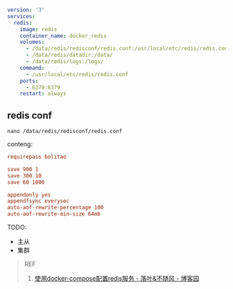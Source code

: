 ``` yml
version: '3'
services:
  redis:
    image: redis
    container_name: docker_redis
    volumes:
      - /data/redis/redisconf/redis.conf:/usr/local/etc/redis/redis.conf
      - /data/redis/datadir:/data/
      - /data/redis/logs:/logs/
    command:
      - /usr/local/etc/redis/redis.conf
    ports:
      - 6379:6379
    restart: always
```

## redis conf

``` shell
nano /data/redis/redisconf/redis.conf
```

conteng:

``` conf
requirepass bolitao

save 900 1
save 300 10
save 60 1000

appendonly yes
appendfsync everysec
auto-aof-rewrite-percentage 100
auto-aof-rewrite-min-size 64mb
```

TODO:

- 主从
- 集群

> REF
> 1. [使用docker-compose配置redis服务 - 落叶&不随风 - 博客园](https://www.cnblogs.com/xpengp/p/12713374.html)

